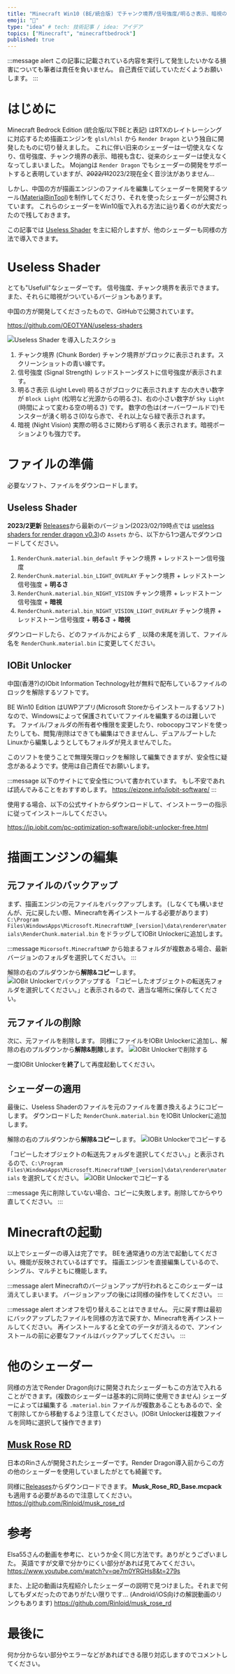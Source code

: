 ```yaml
---
title: "Minecraft Win10 (BE/統合版) でチャンク境界/信号強度/明るさ表示、暗視のシェーダーを導入する"
emoji: "🐉"
type: "idea" # tech: 技術記事 / idea: アイデア
topics: ["Minecraft", "minecraftbedrock"]
published: true
---
```


:::message alert
この記事に記載されている内容を実行して発生したいかなる損害についても筆者は責任を負いません。
自己責任で試していただくようお願いします。
:::

# はじめに

Minecraft Bedrock Edition (統合版/以下BEと表記) はRTXのレイトレーシングに対応するため描画エンジンを `glsl/hlsl` から `Render Dragon` という独自に開発したものに切り替えました。
これに伴い旧来のシェーダーは一切使えなくなり、信号強度、チャンク境界の表示、暗視も含む、従来のシェーダーは使えなくなってしまいました。
Mojangは `Render Dragon` でもシェーダーの開発をサポートすると表明していますが、~~2022/11~~2023/2現在全く音沙汰がありません…

しかし、中国の方が描画エンジンのファイルを編集してシェーダーを開発するツール([MaterialBinTool](https://github.com/ddf8196/MaterialBinTool))を制作してくださり、それを使ったシェーダーが公開されています。
これらのシェーダーをWin10版で入れる方法に辿り着くのが大変だったので残しておきます。

この記事では [Useless Shader](https://github.com/OEOTYAN/useless-shaders) を主に紹介しますが、他のシェーダーも同様の方法で導入できます。

# Useless Shader

とても"Usefull"なシェーダーです。
信号強度、チャンク境界を表示できます。また、それらに暗視がついているバージョンもあります。

中国の方が開発してくださったもので、GitHubで公開されています。

https://github.com/OEOTYAN/useless-shaders

![Useless Shader を導入したスクショ](/images/minecraft-win10-shader/screenshot.png)

1. チャンク境界 (Chunk Border)
チャンク境界がブロックに表示されます。スクリーンショットの青い線です。
2. 信号強度 (Signal Strength)
レッドストーンダストに信号強度が表示されます。
3. 明るさ表示 (Light Level)
明るさがブロックに表示されます
左の大きい数字が `Block Light` (松明など光源からの明るさ)、右の小さい数字が `Sky Light` (時間によって変わる空の明るさ) です。
数字の色は(オーバーワールドで)モンスターが湧く明るさ(0)なら赤で、それ以上なら緑で表示されます。
4. 暗視 (Night Vision)
実際の明るさに関わらず明るく表示されます。暗視ポーションよりも強力です。


# ファイルの準備

必要なソフト、ファイルをダウンロードします。

## Useless Shader

**2023/2更新**
[Releases](https://github.com/OEOTYAN/useless-shaders/releases)から最新のバージョン(2023/02/19時点では [useless shaders for render dragon v0.3](https://github.com/OEOTYAN/useless-shaders/releases/tag/v.rd.0.3))の `Assets` から、以下から1つ選んでダウンロードしてください。
1. `RenderChunk.material.bin_default`
チャンク境界 + レッドストーン信号強度
2. `RenderChunk.material.bin_LIGHT_OVERLAY`
チャンク境界 + レッドストーン信号強度 + **明るさ**
3. `RenderChunk.material.bin_NIGHT_VISION`
チャンク境界 + レッドストーン信号強度 + **暗視**
4. `RenderChunk.material.bin_NIGHT_VISION_LIGHT_OVERLAY`
チャンク境界 + レッドストーン信号強度 + **明るさ** + **暗視**

ダウンロードしたら、どのファイルかによらず `_` 以降の末尾を消して、ファイル名を `RenderChunk.material.bin` に変更してください。

## IOBit Unlocker

中国(香港?)のIObit Information Technology社が無料で配布しているファイルのロックを解除するソフトです。

BE Win10 Edition はUWPアプリ(Microsoft Storeからインストールするソフト)なので、Windowsによって保護されていてファイルを編集するのは難しいです。
ファイル/フォルダの所有者や権限を変更したり、robocopyコマンドを使ったりしても、閲覧/削除はできても編集はできませんし、デュアルブートしたLinuxから編集しようとしてもフォルダが見えませんでした。

このソフトを使うことで無理矢理ロックを解除して編集できますが、安全性に疑念があるようです。使用は自己責任でお願いします。

:::message
以下のサイトにて安全性について書かれています。
もし不安であれば読んでみることをおすすめします。
https://eizone.info/iobit-software/
:::

使用する場合、以下の公式サイトからダウンロードして、インストーラーの指示に従ってインストールしてください。

https://jp.iobit.com/pc-optimization-software/iobit-unlocker-free.html

# 描画エンジンの編集

## 元ファイルのバックアップ

まず、描画エンジンの元ファイルをバックアップします。
(しなくても構いませんが、元に戻したい際、Minecraftを再インストールする必要があります)
`C:\Program Files\WindowsApps\Microsoft.MinecraftUWP_[version]\data\renderer\materials\RenderChunk.material.bin` をドラッグしてIOBit Unlockerに追加します。

:::message
`Micorsoft.MinecraftUWP` から始まるフォルダが複数ある場合、最新バージョンのフォルダを選択してください。
:::

解除の右のプルダウンから**解除&コピー**します。
![IOBit Unlockerでバックアップする](/images/minecraft-win10-shader/iobit-backup.png)
「コピーしたオブジェクトの転送先フォルダを選択してください。」と表示されるので、適当な場所に保存してください。

## 元ファイルの削除

次に、元ファイルを削除します。
同様にファイルをIOBit Unlockerに追加し、解除の右のプルダウンから**解除&削除**します。
![IOBit Unlockerで削除する](/images/minecraft-win10-shader/iobit-delete.png)

一度IOBit Unlockerを**終了**して再度起動してください。

## シェーダーの適用

最後に、Useless Shaderのファイルを元のファイルを置き換えるようにコピーします。
ダウンロードした `RenderChunk.material.bin` をIOBit Unlockerに追加します。

解除の右のプルダウンから**解除&コピー**します。
![IOBit Unlockerでコピーする](/images/minecraft-win10-shader/iobit-copy-1.png)

「コピーしたオブジェクトの転送先フォルダを選択してください。」と表示されるので、`C:\Program Files\WindowsApps\Microsoft.MinecraftUWP_[version]\data\renderer\materials` を選択してください。
![IOBit Unlockerでコピーする](/images/minecraft-win10-shader/iobit-copy-2.png)

:::message
先に削除していない場合、コピーに失敗します。削除してからやり直してください。
:::

# Minecraftの起動

以上でシェーダーの導入は完了です。
BEを通常通りの方法で起動してください。機能が反映されているはずです。
描画エンジンを直接編集しているので、シングル、マルチともに機能します。

:::message alert
Minecraftのバージョンアップが行われるとこのシェーダーは消えてしまいます。
バージョンアップの後には同様の操作をしてください。
:::

:::message alert
オンオフを切り替えることはできません。
元に戻す際は最初にバックアップしたファイルを同様の方法で戻すか、Minecraftを再インストールしてください。
再インストールすると全てのデータが消えるので、アンインストールの前に必要なファイルはバックアップしてください。
:::

# 他のシェーダー

同様の方法でRender Dragon向けに開発されたシェーダーもこの方法で入れることができます。(複数のシェーダーは基本的に同時に使用できません)
シェーダーによっては編集する `.material.bin` ファイルが複数あることもあるので、全て削除してから移動するよう注意してください。(IOBit Unlockerは複数ファイルを同時に選択して操作できます)

## [Musk Rose RD](https://github.com/Rinloid/musk_rose_rd)

日本のRinさんが開発されたシェーダーです。Render Dragon導入前からこの方の他のシェーダーを使用していましたがとても綺麗です。

同様に[Releases](https://github.com/Rinloid/musk_rose_rd/releases)からダウンロードできます。
**Musk_Rose_RD_Base.mcpack**も適用する必要があるので注意してください。
https://github.com/Rinloid/musk_rose_rd

# 参考

Elsa55さんの動画を参考に、というか全く同じ方法です。ありがとうございました。
英語ですが文章で分かりにくい部分があれば見てみてください。
https://www.youtube.com/watch?v=qe7m0YRGHs8&t=279s

また、上記の動画は先程紹介したシェーダーの説明で見つけました。それまで何してもダメだったのでありがたい限りです…
(Android/iOS向けの解説動画のリンクもあります)
https://github.com/Rinloid/musk_rose_rd

# 最後に

何か分からない部分やエラーなどがあればできる限り対応しますのでコメントしてください。
